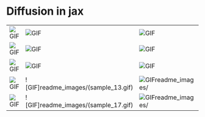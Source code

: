 # Diffusion in jax

|   |   |   |   |
|---|---|---|---|
| ![GIF](readme_images/sample_0.gif) | ![GIF](readme_images/sample_1.gif) | ![GIF](readme_images/sample_2.gif) | ![GIF](readme_images/sample_3.gif) |
| ![GIF](readme_images/sample_4.gif) | ![GIF](readme_images/sample_5.gif) | ![GIF](readme_images/sample_6.gif) | ![GIF](readme_images/sample_7.gif) |
| ![GIF](readme_images/sample_8.gif) | ![GIF](readme_images/sample_9.gif) | ![GIF](readme_images/sample_10.gif) | ![GIF]readme_images/(sample_11.gif) |
| ![GIF](readme_images/sample_12.gif) | ![GIF]readme_images/(sample_13.gif) | ![GIFreadme_images/](sample_14.gif) | ![GIreadme_images/F](sample_15.gif) |
| ![GIF](readme_images/sample_16.gif) | ![GIF]readme_images/(sample_17.gif) | ![GIFreadme_images/](sample_18.gif) | ![GIreadme_images/F](sample_19.gif) |
